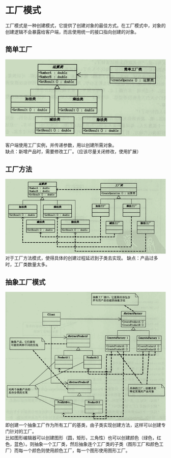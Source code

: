# 工厂模式

工厂模式是一种创建模式，它提供了创建对象的最佳方式。在工厂模式中，对象的创建逻辑不会暴露给客户端，而且使用统一的接口指向创建的对象。  

## 简单工厂

![简单工厂](./IMG/simplefactory.png)

客户端使用工厂实例，并传递参数，用以创建所需对象。  
缺点：新增产品时，需要修改工厂。（应该尽量关闭修改，使用扩展）  

## 工厂方法

![工厂方法](IMG/functionfactory.png)
对于工厂方法模式，使得具体的创建过程延迟到子类去实现。
缺点：产品过多时，工厂类数量太多。  

## 抽象工厂模式

![工厂方法](IMG/abstractfactory.png)
即创建一个抽象工厂作为所有工厂的基类，由子类实现创建方法，这样可以创建专门针对的工厂。  
比如图形编辑器可以创建图形（圆，矩形，三角性）也可以创建颜色（绿色，红色，蓝色）。则抽象一个工厂类，然后抽象连个工厂类的子类（图形工厂和颜色工厂）而每一个颜色则使用颜色工厂，每一个图形使用图形工厂。  
